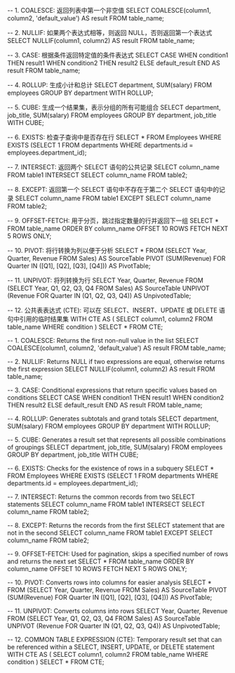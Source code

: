 -- 1. COALESCE: 返回列表中第一个非空值
SELECT COALESCE(column1, column2, 'default_value') AS result FROM table_name;

-- 2. NULLIF: 如果两个表达式相等，则返回 NULL，否则返回第一个表达式
SELECT NULLIF(column1, column2) AS result FROM table_name;

-- 3. CASE: 根据条件返回特定值的条件表达式
SELECT
CASE
WHEN condition1 THEN result1
WHEN condition2 THEN result2
ELSE default_result
END AS result
FROM table_name;

-- 4. ROLLUP: 生成小计和总计
SELECT department, SUM(salary)
FROM employees
GROUP BY department WITH ROLLUP;

-- 5. CUBE: 生成一个结果集，表示分组的所有可能组合
SELECT department, job_title, SUM(salary)
FROM employees
GROUP BY department, job_title WITH CUBE;

-- 6. EXISTS: 检查子查询中是否存在行
SELECT \* FROM Employees WHERE EXISTS (SELECT 1 FROM departments WHERE departments.id = employees.department_id);

-- 7. INTERSECT: 返回两个 SELECT 语句的公共记录
SELECT column_name FROM table1
INTERSECT
SELECT column_name FROM table2;

-- 8. EXCEPT: 返回第一个 SELECT 语句中不存在于第二个 SELECT 语句中的记录
SELECT column_name FROM table1
EXCEPT
SELECT column_name FROM table2;

-- 9. OFFSET-FETCH: 用于分页，跳过指定数量的行并返回下一组
SELECT \* FROM table_name ORDER BY column_name OFFSET 10 ROWS FETCH NEXT 5 ROWS ONLY;

-- 10. PIVOT: 将行转换为列以便于分析
SELECT \* FROM (SELECT Year, Quarter, Revenue FROM Sales) AS SourceTable
PIVOT (SUM(Revenue) FOR Quarter IN ([Q1], [Q2], [Q3], [Q4])) AS PivotTable;

-- 11. UNPIVOT: 将列转换为行
SELECT Year, Quarter, Revenue
FROM (SELECT Year, Q1, Q2, Q3, Q4 FROM Sales) AS SourceTable
UNPIVOT (Revenue FOR Quarter IN (Q1, Q2, Q3, Q4)) AS UnpivotedTable;

-- 12. 公共表表达式 (CTE): 可以在 SELECT、INSERT、UPDATE 或 DELETE 语句中引用的临时结果集
WITH CTE AS (
SELECT column1, column2 FROM table_name WHERE condition
)
SELECT \* FROM CTE;

-- 1. COALESCE: Returns the first non-null value in the list
SELECT COALESCE(column1, column2, 'default_value') AS result FROM table_name;

-- 2. NULLIF: Returns NULL if two expressions are equal, otherwise returns the first expression
SELECT NULLIF(column1, column2) AS result FROM table_name;

-- 3. CASE: Conditional expressions that return specific values based on conditions
SELECT
CASE
WHEN condition1 THEN result1
WHEN condition2 THEN result2
ELSE default_result
END AS result
FROM table_name;

-- 4. ROLLUP: Generates subtotals and grand totals
SELECT department, SUM(salary)
FROM employees
GROUP BY department WITH ROLLUP;

-- 5. CUBE: Generates a result set that represents all possible combinations of groupings
SELECT department, job_title, SUM(salary)
FROM employees
GROUP BY department, job_title WITH CUBE;

-- 6. EXISTS: Checks for the existence of rows in a subquery
SELECT \* FROM Employees WHERE EXISTS (SELECT 1 FROM departments WHERE departments.id = employees.department_id);

-- 7. INTERSECT: Returns the common records from two SELECT statements
SELECT column_name FROM table1
INTERSECT
SELECT column_name FROM table2;

-- 8. EXCEPT: Returns the records from the first SELECT statement that are not in the second
SELECT column_name FROM table1
EXCEPT
SELECT column_name FROM table2;

-- 9. OFFSET-FETCH: Used for pagination, skips a specified number of rows and returns the next set
SELECT \* FROM table_name ORDER BY column_name OFFSET 10 ROWS FETCH NEXT 5 ROWS ONLY;

-- 10. PIVOT: Converts rows into columns for easier analysis
SELECT \* FROM (SELECT Year, Quarter, Revenue FROM Sales) AS SourceTable
PIVOT (SUM(Revenue) FOR Quarter IN ([Q1], [Q2], [Q3], [Q4])) AS PivotTable;

-- 11. UNPIVOT: Converts columns into rows
SELECT Year, Quarter, Revenue
FROM (SELECT Year, Q1, Q2, Q3, Q4 FROM Sales) AS SourceTable
UNPIVOT (Revenue FOR Quarter IN (Q1, Q2, Q3, Q4)) AS UnpivotedTable;

-- 12. COMMON TABLE EXPRESSION (CTE): Temporary result set that can be referenced within a SELECT, INSERT, UPDATE, or DELETE statement
WITH CTE AS (
SELECT column1, column2 FROM table_name WHERE condition
)
SELECT \* FROM CTE;

